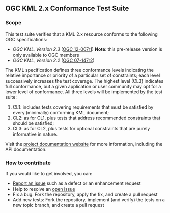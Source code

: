 ## OGC KML 2.x Conformance Test Suite

### Scope

This test suite verifies that a KML 2.x resource conforms to the following OGC 
specifications:

* _OGC KML, Version 2.3_ ([OGC 12-007r1](https://portal.opengeospatial.org/files/?artifact_id=62042&version=1)) 
__Note__: this pre-release version is only available to OGC members
* _OGC KML, Version 2.2_ ([OGC 07-147r2](http://portal.opengeospatial.org/files/?artifact_id=27810))

The KML specification defines three conformance levels indicating the relative 
importance or priority of a particular set of constraints; each level successively 
increases the test coverage. The highest level (CL3) indicates full conformance, 
but a given application or user community may opt for a lower level of conformance. 
All three levels will be implemented by the test suite:

1. CL1: includes tests covering requirements that must be satisfied by every 
(minimally) conforming KML document;
2. CL2: as for CL1, plus tests that address recommended constraints that 
should be satisfied;
3. CL3: as for CL2, plus tests for optional constraints that are purely 
informative in nature.

Visit the [project documentation website](http://opengeospatial.github.io/ets-kml2/) 
for more information, including the API documentation.

### How to contribute

If you would like to get involved, you can:

* [Report an issue](https://github.com/opengeospatial/ets-kml2/issues) such as a defect or 
an enhancement request
* Help to resolve an [open issue](https://github.com/opengeospatial/ets-kml2/issues?q=is%3Aopen)
* Fix a bug: Fork the repository, apply the fix, and create a pull request
* Add new tests: Fork the repository, implement (and verify) the tests on a new topic branch, 
and create a pull request
